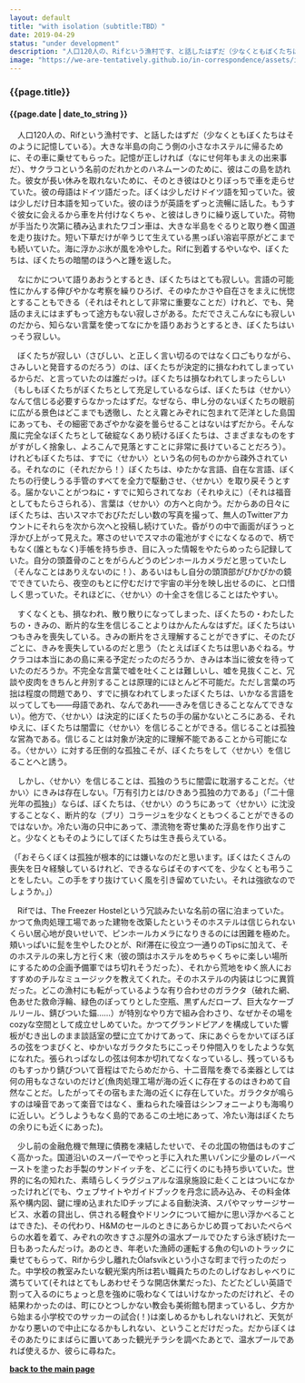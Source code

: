 ```yaml
---
layout: default
title: "with isolation（subtitle:TBD）"
date: 2019-04-29
status: "under development"
description: "人口120人の、Rifという漁村です、と話したはずだ（少なくともぼくたちはそのように記憶している）。大きな半島の向こう側の小さなホステルに帰るために、その車に乗せてもらった。"
image: "https://we-are-tentatively.github.io/in-correspondence/assets/images/2019-04-29-with-isolation-3.jpeg"
---
```


### {{page.title}}

#### {{page.date | date_to_string }}

　人口120人の、Rifという漁村です、と話したはずだ（少なくともぼくたちはそのように記憶している）。大きな半島の向こう側の小さなホステルに帰るために、その車に乗せてもらった。記憶が正しければ（なにせ何年もまえの出来事だ）、サクラコという名前のだれかとのハネムーンのために、彼はこの島を訪れた。彼女が長い休みを取れないために、そのとき彼はひとりぼっちで車を走らせていた。彼の母語はドイツ語だった。ぼくは少しだけドイツ語を知っていた。彼は少しだけ日本語を知っていた。彼のほうが英語をずっと流暢に話した。もうすぐ彼女に会えるから車を片付けなくちゃ、と彼はしきりに繰り返していた。荷物が手当たり次第に積み込まれたワゴン車は、大きな半島をぐるりと取り巻く国道を走り抜けた。短い下草だけが辛うじて生えている黒っぽい溶岩平原がどこまでも続いていた。海に浮かぶ氷が風を冷やした。Rifに到着するやいなや、ぼくたちは、ぼくたちの暗闇のほうへと踵を返した。
 
　なにかについて語りあおうとするとき、ぼくたちはとても寂しい。言語の可能性にかんする伸びやかな考察を繰りひろげ、そのゆたかさや自在さをまえに恍惚とすることもできる（それはそれとして非常に重要なことだ）けれど、でも、発話のまえにはまずもって途方もない寂しさがある。ただでさえこんなにも寂しいのだから、知らない言葉を使ってなにかを語りあおうとするとき、ぼくたちはいっそう寂しい。
 
　ぼくたちが寂しい（さびしい、と正しく言い切るのではなく口ごもりながら、さみしいと発音するのだろう）のは、ぼくたちが決定的に損なわれてしまっているからだ、と言っていたのは誰だっけ。ぼくたちは損なわれてしまったらしい（もしもぼくたちがぼくたちとして充足しているならば、ぼくたちは〈せかい〉なんて信じる必要すらなかったはずだ。なぜなら、申し分のないぼくたちの眼前に広がる景色はどこまでも透徹し、たとえ霧とみぞれに包まれて茫洋とした島国にあっても、その細密であざやかな姿を曇らせることはないはずだから。そんな風に完全なぼくたちとして破綻なくあり続けるぼくたちは、さまざまなものをすがすがしく捨象し、よろこんで見落とすことに非常に長けていることだろう）。けれどもぼくたちは、すでに〈せかい〉という名の何ものかから疎外されている。それなのに（それだから！）ぼくたちは、ゆたかな言語、自在な言語、ぼくたちの行使しうる手管のすべてを全力で駆動させ、〈せかい〉を取り戻そうとする。届かないことがつねに・すでに知らされてなお（それゆえに）（それは福音としてもたらさられる）、言葉は〈せかい〉の方へと向かう。だからあの日々にぼくたちは、古いスマホでおびただしい数の写真を撮って、無人のTwitterアカウントにそれらを次から次へと投稿し続けていた。昏がりの中で画面がぼうっと浮かび上がって見えた。寒さのせいでスマホの電池がすぐになくなるので、柄でもなく(誰ともなく)手帳を持ち歩き、目に入った情報をやたらめったら記録していた。自分の頭蓋骨のことをがらんどうのピンホールカメラだと思っていたし（そんなことはありえないのに！）、あるいはもし自分の頭頂部がぴかぴかの鏡でできていたら、夜空のもとに佇むだけで宇宙の半分を映し出せるのに、と口惜しく思っていた。それほどに、〈せかい〉の十全さを信じることはたやすい。

　すくなくとも、損なわれ、散り散りになってしまった、ぼくたちの・わたしたちの・きみの、断片的な生を信じることよりはかんたんなはずだ。ぼくたちはいつもきみを喪失している。きみの断片をさえ理解することができずに、そのたびごとに、きみを喪失しているのだと思う（たとえばぼくたちは思いあぐねる。サクラコは本当にあの島に来る予定だったのだろうか、きみは本当に彼女を待っていたのだろうか。不完全な言葉で嘘を吐くことは難しいし、嘘を見抜くこと、冗談や皮肉をきちんと弁別することは原理的にほとんど不可能だ。ただし言葉の巧拙は程度の問題であり、すでに損なわれてしまったぼくたちは、いかなる言語を以ってしても——母語であれ、なんであれ——きみを信じきることなんてできない）。他方で、〈せかい〉は決定的にぼくたちの手の届かないところにある、それゆえに、ぼくたちは闇雲に〈せかい〉を信じることができる。信じることは孤独な営為である。信じることは対象が決定的に理解不能であることから可能になる。〈せかい〉に対する圧倒的な孤独こそが、ぼくたちをして〈せかい〉を信じることへと誘う。
 
　しかし、〈せかい〉を信じることは、孤独のうちに闇雲に耽溺することだ。〈せかい〉にきみは存在しない。「万有引力とは/ひきあう孤独の力である」（「二十億光年の孤独」）ならば、ぼくたちは、〈せかい〉のうちにあって〈せかい〉に沈没することなく、断片的な（ブリ）コラージュを少なくともつくることができるのではないか。冷たい海の只中にあって、漂流物を寄せ集めた浮島を作り出すこと。少なくともそのようにしてぼくたちは生き長らえている。

（「おそらくぼくは孤独が根本的には嫌いなのだと思います。ぼくはたくさんの喪失を日々経験しているけれど、できるならばそのすべてを、少なくとも弔うことをしたい。この手をすり抜けていく風を引き留めていたい。それは強欲なのでしょうか。」）　　

　Rifでは、The Freezer Hostelという冗談みたいな名前の宿に泊まっていた。かつて魚肉処理工場であった建物を改築したというそのホステルは信じられないくらい居心地が良いせいで、ピンホールカメラになりきるのには困難を極めた。頬いっぱいに髭を生やしたひとが、Rif滞在に役立つ一通りのTipsに加えて、そのホステルの来し方と行く末（彼の頭はホステルをめちゃくちゃに楽しい場所にするための企画予備軍ではち切れそうだった）、それから荒地をゆく旅人におすすめのチルなミュージックを教えてくれた。そのホステルの内装はじつに異質だった。どこの漁村にも転がっているような有り合わせのガラクタ（破れた網、色あせた救命浮輪、緑色のぽってりとした空瓶、黒ずんだロープ、巨大なケーブルリール、錆びついた錨……）が特別なやり方で組み合わさり、なぜかその場をcozyな空間として成立せしめていた。かつてグランドピアノを構成していた響板がむき出しのまま談話室の壁に立てかけてあって、床にあぐらをかいてぼろぼろの弦をつまびくと、ゆかいなガラクタたちにこっそり仲間入りをしたような気になれた。張られっぱなしの弦は何本か切れてなくなっているし、残っているものもすっかり錆びついて音程はでたらめだから、十二音階を奏でる楽器としては何の用もなさないのだけど(魚肉処理工場が海の近くに存在するのはきわめて自然なことだ。したがってその宿もまた海の近くに存在していた。ガラクタが鳴らすのは噪音であって楽音ではなく、重ねられた噪音はシンフォニーよりも海鳴りに近しい。どうしようもなく島的であるこの土地にあって、冷たい海はぼくたちの余りにも近くにあった)。

　少し前の金融危機で無理に債務を凍結したせいで、その北国の物価はものすごく高かった。国道沿いのスーパーでやっと手に入れた黒いパンに少量のレバーペーストを塗ったお手製のサンドイッチを、どこに行くのにも持ち歩いていた。世界的に名の知れた、素晴らしくラグジュアルな温泉施設に赴くことはついになかったけれど(でも、ウェブサイトやガイドブックを丹念に読み込み、その料金体系や構内図、鍵に埋め込まれたIDチップによる自動決済、スパやマッサージサービス、水着の貸出し、供される軽食やドリンクについて細かに思い浮かべることはできた)、その代わり、H&Mのセールのときにあらかじめ買っておいたぺらぺらの水着を着て、みぞれの吹きすさぶ屋外の温水プールでひたすら泳ぎ続けた一日もあったんだっけ。あのとき、年老いた漁師の運転する魚の匂いのトラックに乗せてもらって、Rifから少し離れたÓlafsvíkという小さな町まで行ったのだった。中学校の教室みたいな観光案内所は若い職員たちのたのしげなおしゃべりに満ちていて(それはとてもしあわせそうな開店休業だった)、たどたどしい英語で割って入るのにちょっと息を強めに吸わなくてはいけなかったのだけれど、その結果わかったのは、町にひとつしかない教会も美術館も閉まっているし、夕方から始まる小学校でのサッカーの試合(！)は楽しめるかもしれないけれど、天気がかなり悪いので中止になるかもしれない、ということだけだった。だからぼくはそのあたりにまばらに置いてあった観光チラシを調べたあとで、温水プールであれば使えるか、彼らに尋ねた。




**[back to the main page](https://we-are-tentatively.github.io/in-correspondence)**